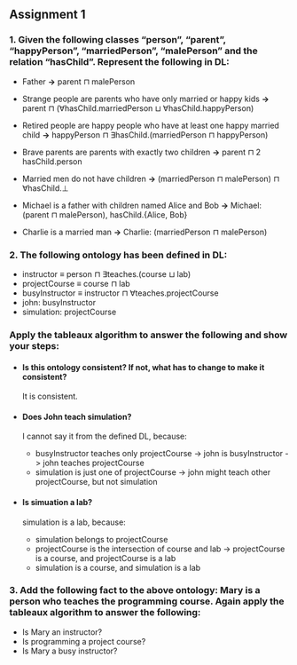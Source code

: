 ## Assignment 1

### 1. Given the following classes “person”, “parent”, “happyPerson”, “marriedPerson”, “malePerson” and the relation “hasChild”. Represent the following in DL:

* Father **->** parent ⊓ malePerson

* Strange people are parents who have only married or happy kids **->** parent ⊓ (∀hasChild.marriedPerson ⊔ ∀hasChild.happyPerson)

* Retired people are happy people who have at least one happy married child **->** happyPerson ⊓ ∃hasChild.(marriedPerson ⊓ happyPerson)

* Brave parents are parents with exactly two children **->** parent ⊓ 2 hasChild.person

* Married men do not have children **->** (marriedPerson ⊓ malePerson) ⊓ ∀hasChild.⊥

* Michael is a father with children named Alice and Bob **->** Michael: (parent ⊓ malePerson), hasChild.{Alice, Bob}

* Charlie is a married man **->** Charlie: (marriedPerson ⊓ malePerson)


### 2. The following ontology has been defined in DL:

* instructor ≡ person ⊓ ∃teaches.(course ⊔ lab)
* projectCourse ≡ course ⊓ lab
* busyInstructor ≡ instructor ⊓ ∀teaches.projectCourse
* john: busyInstructor
* simulation: projectCourse

 ### Apply the tableaux algorithm to answer the following and show your steps:

* #### Is this ontology consistent? If not, what has to change to make it consistent?

	It is consistent.

* #### Does John teach simulation?

	I cannot say it from the defined DL, because:

	* busyInstructor teaches only projectCourse -> john is busyInstructor -> john teaches projectCourse
	* simulation is just one of projectCourse -> john might teach other projectCourse, but not simulation

* #### Is simuation a lab?

	simulation is a lab, because:

	* simulation belongs to projectCourse
	* projectCourse is the intersection of course and lab -> projectCourse is a course, and projectCourse is a lab
	* simulation is a course, and simulation is a lab


### 3. Add the following fact to the above ontology: Mary is a person who teaches the programming course. Again apply the tableaux algorithm to answer the following:

* Is Mary an instructor?
* Is programming a project course?
* Is Mary a busy instructor?


